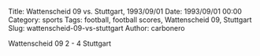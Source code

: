Title: Wattenscheid 09 vs. Stuttgart, 1993/09/01
Date: 1993/09/01 00:00
Category: sports
Tags: football, football scores, Wattenscheid 09, Stuttgart
Slug: wattenscheid-09-vs-stuttgart
Author: carbonero


Wattenscheid 09 2 - 4 Stuttgart
